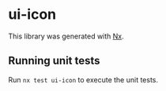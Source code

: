 # ui-icon

This library was generated with [Nx](https://nx.dev).


## Running unit tests

Run `nx test ui-icon` to execute the unit tests.


